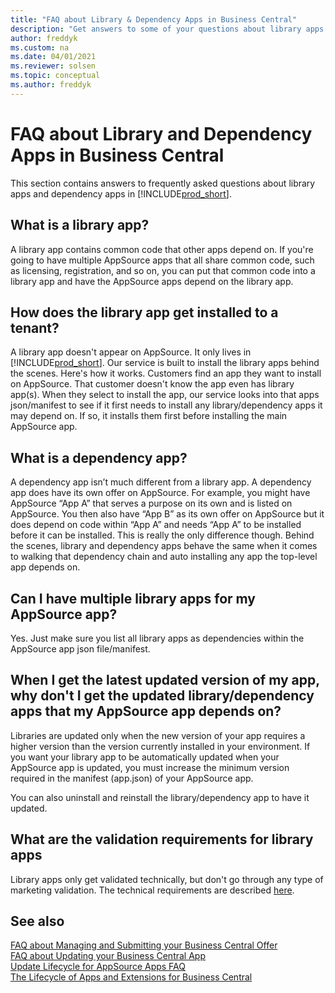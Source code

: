 ```yaml
---
title: "FAQ about Library & Dependency Apps in Business Central"
description: "Get answers to some of your questions about library apps and dependency apps in Dynamics 365 Business Central"
author: freddyk
ms.custom: na
ms.date: 04/01/2021
ms.reviewer: solsen
ms.topic: conceptual
ms.author: freddyk
---
```


# FAQ about Library and Dependency Apps in Business Central

This section contains answers to frequently asked questions about library apps and dependency apps in [!INCLUDE[prod_short](includes/prod_short.md)].

## What is a library app?

A library app contains common code that other apps depend on. If you're going to have multiple AppSource apps that all share common code, such as licensing, registration, and so on, you can put that common code into a library app and have the AppSource apps depend on the library app.

## How does the library app get installed to a tenant?

A library app doesn't appear on AppSource. It only lives in [!INCLUDE[prod_short](includes/prod_short.md)]. Our service is built to install the library apps behind the scenes. Here's how it works. Customers find an app they want to install on AppSource. That customer doesn't know the app even has library app(s). When they select to install the app, our service looks into that apps json/manifest to see if it first needs to install any library/dependency apps it may depend on. If so, it installs them first before installing the main AppSource app.

## What is a dependency app?

A dependency app isn’t much different from a library app. A dependency app does have its own offer on AppSource. For example, you might have AppSource “App A” that serves a purpose on its own and is listed on AppSource. You then also have “App B” as its own offer on AppSource but it does depend on code within “App A” and needs “App A” to be installed before it can be installed. This is really the only difference though. Behind the scenes, library and dependency apps behave the same when it comes to walking that dependency chain and auto installing any app the top-level app depends on.

## Can I have multiple library apps for my AppSource app?

Yes. Just make sure you list all library apps as dependencies within the AppSource app json file/manifest.

## When I get the latest updated version of my app, why don't I get the updated library/dependency apps that my AppSource app depends on?

Libraries are updated only when the new version of your app requires a higher version than the version currently installed in your environment. If you want your library app to be automatically updated when your AppSource app is updated, you must increase the minimum version required in the manifest (app.json) of your AppSource app. 

You can also uninstall and reinstall the library/dependency app to have it updated.

## What are the validation requirements for library apps
Library apps only get validated technically, but don't go through any type of marketing validation. The technical requirements are described [here](devenv-checklist-submission.md).  

## See also

[FAQ about Managing and Submitting your Business Central Offer](app-faq-offer.md)  
[FAQ about Updating your Business Central App](app-faq-update.md)  
[Update Lifecycle for AppSource Apps FAQ](devenv-update-app-life-cycle-faq.md)  
[The Lifecycle of Apps and Extensions for Business Central](devenv-app-life-cycle.md)  
